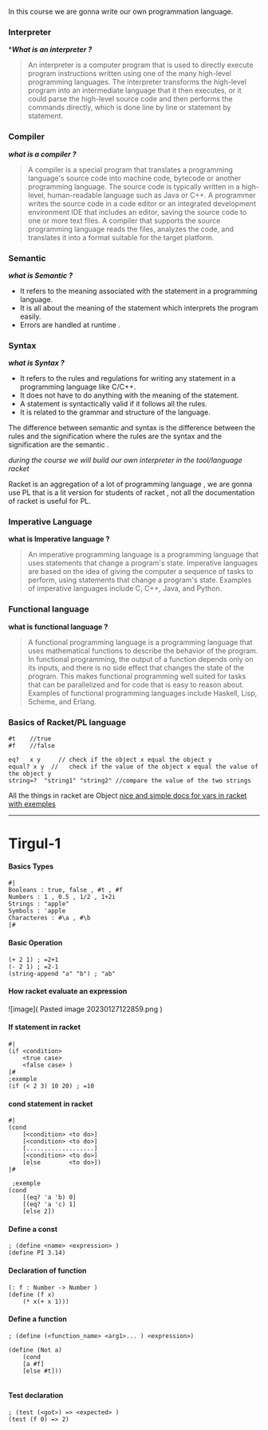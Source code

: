 In this course we are gonna write our own programmation language.


### Interpreter 
****What is an interpreter ?***
> An interpreter is a computer program that is used to directly execute program instructions written using one of the many high-level programming languages. The interpreter transforms the high-level program into an intermediate language that it then executes, or it could parse the high-level source code and then performs the commands directly, which is done line by line or statement by statement.




### Compiler 
***what is a compiler ?***
>A compiler is a special program that translates a programming language's source code into machine code, bytecode or another programming language. The source code is typically written in a high-level, human-readable language such as Java or C++. A programmer writes the source code in a code editor or an integrated development environment IDE that includes an editor, saving the source code to one or more text files. A compiler that supports the source programming language reads the files, analyzes the code, and translates it into a format suitable for the target platform.




### Semantic 
***what is Semantic ?***
-   It refers to the meaning associated with the statement in a programming language.
-   It is all about the meaning of the statement which interprets the program easily.
-   Errors are handled at runtime .





### Syntax
***what is Syntax ?***
-   It refers to the rules and regulations for writing any statement in a programming language like C/C++.
-   It does not have to do anything with the meaning of the statement.
-   A statement is syntactically valid if it follows all the rules.
-   It is related to the grammar and structure of the language.




The difference between semantic and syntax  is the difference between the rules and the signification where the rules are the syntax and the signification  are the semantic .


*during the course we will build our own interpreter  in the tool/language racket*

Racket is an aggregation of a lot of programming language  ,  we are gonna use PL that is a lit version for students of racket , not all the documentation of racket is useful for PL.


### Imperative Language 
**what is Imperative language ?**
>An imperative programming language is a programming language that uses statements that change a program's state. Imperative languages are based on the idea of giving the computer a sequence of tasks to perform, using statements that change a program's state. Examples of imperative languages include C, C++, Java, and Python.

### Functional language 
**what is functional  language ?**
>A functional programming language is a programming language that uses mathematical functions to describe the behavior of the program. In functional programming, the output of a function depends only on its inputs, and there is no side effect that changes the state of the program. This makes functional programming well suited for tasks that can be parallelized and for code that is easy to reason about. Examples of functional programming languages include Haskell, Lisp, Scheme, and Erlang.




### Basics of Racket/PL language

```rkt
#t    //true
#f    //false

eq?   x y     // check if the object x equal the object y 
equal? x y  //   check if the value of the object x equal the value of the object y 
string=?  "string1" "string2" //compare the value of the two strings
```
All the things in racket are Object 
[nice and simple docs for vars in racket with exemples](https://learnxinyminutes.com/docs/racket/)



---
# Tirgul-1

#### Basics Types
```racket 
#|
Booleans : true, false , #t , #f
Numbers : 1 , 0.5 , 1/2 , 1+2i
Strings : "apple"
Symbols : 'apple
Characteres : #\a , #\b
|#
```

#### Basic Operation 
```
(+ 2 1) ; =2+1
(- 2 1) ; =2-1
(string-append "a" "b") ; "ab"
```

#### How racket evaluate an expression
![image]( Pasted image 20230127122859.png )


#### If statement in racket 
```racket
#|
(if <condition>
	<true case>
	<false case> )
|#
;exemple 
(if (< 2 3) 10 20) ; =10
```

#### cond statement  in racket 
```
#|
(cond 
	[<condition> <to do>]
	[<condition> <to do>]
	[...................]
	[<condition> <to do>]
	[else        <to do>])
|#

 ;exemple 
(cond 
	[(eq? 'a 'b) 0]
	[(eq? 'a 'c) 1]
	[else 2])

```

#### Define a const 
```racket
; (define <name> <expression> )
(define PI 3.14)
```

#### Declaration of function 
```racket
(: f : Number -> Number )
(define (f x)
	(* x(+ x 1)))
```

#### Define a function
```racket
; (define (<function_name> <arg1>... ) <expression>)

(define (Not a)
	(cond 
	[a #f]
	[else #t]))
	
```

#### Test declaration 
```racket
; (test (<got>) => <expected> )
(test (f 0) => 2)

```
